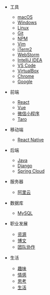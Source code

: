 - 工具

  - [macOS](tools/macOS.md)
  - [Windows](tools/windows.md)
  - [Linux](tools/linux.md)
  - [Git](tools/git.md)
  - [NPM](tools/npm.md)
  - [Vim](tools/vim.md)
  - [iTerm2](tools/iTerm2.md)
  - [WebStorm](tools/webstorm.md)
  - [IntelliJ IDEA](tools/intelliJ.md)
  - [VS Code](tools/vscode.md)
  - [VirtualBox](tools/virtualbox.md)
  - [Chrome](tools/chrome.md)
  - [Google](tools/google/vultr.md)

- 前端

  - [React](frontend/react.md)
  - [Vue](frontend/vue.md)
  - [微信小程序](frontend/wechat.md)
  - [Taro](frontend/taro.md)

- 移动端

  - [React Native](frontend/react_native.md)

- 后端

  - [Java](backend/java.md)
  - [Django](backend/django.md)
  - [Spring Cloud](backend/spring_cloud.md)

- 服务器

  - [阿里云](backend/aliyun.md)

- 数据库

  - [MySQL](backend/mysql.md)

- 职业发展

  - [资源](career/material.md)
  - [博文](career/blog.md)
  - [团队协作](career/teamwork.md)

- 生活

  - [趣味](life/funny.md)
  - [情感](life/emotion.md)
  - [思考](life/thinking.md)
  - [生活](life/living.md)
